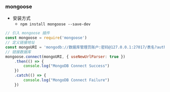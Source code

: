 ### mongoose

* 安装方式
    * `npm install mongoose --save-dev`

```js
// 引入 mongoose 插件
const mongoose = require('mongoose')
// 定义链接地址
const mongoURI = 'mongodb://数据库管理员账户:密码@127.0.0.1:27017/表名?authSource=admin'
// 链接数据库
mongoose.connect(mongoURI, { useNewUrlParser: true })
    .then(() => {
        console.log("MongoDB Connect Success")
    })
    .catch(() => {
        console.log("MongoDB Connect Failure")
    })
```